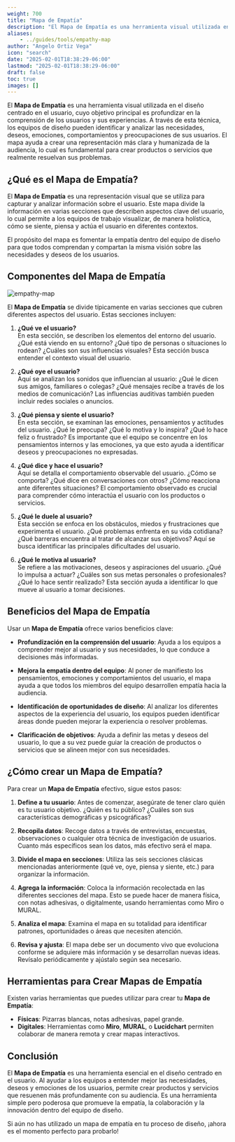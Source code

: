 ```yaml
---
weight: 700
title: "Mapa de Empatía"
description: "El Mapa de Empatía es una herramienta visual utilizada en el diseño centrado en el usuario, cuyo objetivo principal es profundizar en la comprensión de los usuarios y sus experiencias."
aliases:
    - ../guides/tools/empathy-map
author: "Angelo Ortiz Vega"
icon: "search"
date: "2025-02-01T18:38:29-06:00"
lastmod: "2025-02-01T18:38:29-06:00"
draft: false
toc: true
images: []
---
```


El **Mapa de Empatía** es una herramienta visual utilizada en el diseño centrado en el usuario, cuyo objetivo principal es profundizar en la comprensión de los usuarios y sus experiencias. A través de esta técnica, los equipos de diseño pueden identificar y analizar las necesidades, deseos, emociones, comportamientos y preocupaciones de sus usuarios. El mapa ayuda a crear una representación más clara y humanizada de la audiencia, lo cual es fundamental para crear productos o servicios que realmente resuelvan sus problemas.

## ¿Qué es el Mapa de Empatía?

El **Mapa de Empatía** es una representación visual que se utiliza para capturar y analizar información sobre el usuario. Este mapa divide la información en varias secciones que describen aspectos clave del usuario, lo cual permite a los equipos de trabajo visualizar, de manera holística, cómo se siente, piensa y actúa el usuario en diferentes contextos. 

El propósito del mapa es fomentar la empatía dentro del equipo de diseño para que todos comprendan y compartan la misma visión sobre las necesidades y deseos de los usuarios.

## Componentes del Mapa de Empatía


![empathy-map](https://www.antevenio.com/wp-content/uploads/2016/03/mapa-de-empatia.jpg)


El **Mapa de Empatía** se divide típicamente en varias secciones que cubren diferentes aspectos del usuario. Estas secciones incluyen:

1. **¿Qué ve el usuario?**  
   En esta sección, se describen los elementos del entorno del usuario. ¿Qué está viendo en su entorno? ¿Qué tipo de personas o situaciones lo rodean? ¿Cuáles son sus influencias visuales? Esta sección busca entender el contexto visual del usuario.

2. **¿Qué oye el usuario?**  
   Aquí se analizan los sonidos que influencian al usuario: ¿Qué le dicen sus amigos, familiares o colegas? ¿Qué mensajes recibe a través de los medios de comunicación? Las influencias auditivas también pueden incluir redes sociales o anuncios.

3. **¿Qué piensa y siente el usuario?**  
   En esta sección, se examinan las emociones, pensamientos y actitudes del usuario. ¿Qué le preocupa? ¿Qué lo motiva y lo inspira? ¿Qué lo hace feliz o frustrado? Es importante que el equipo se concentre en los pensamientos internos y las emociones, ya que esto ayuda a identificar deseos y preocupaciones no expresadas.

4. **¿Qué dice y hace el usuario?**  
   Aquí se detalla el comportamiento observable del usuario. ¿Cómo se comporta? ¿Qué dice en conversaciones con otros? ¿Cómo reacciona ante diferentes situaciones? El comportamiento observado es crucial para comprender cómo interactúa el usuario con los productos o servicios.

5. **¿Qué le duele al usuario?**  
   Esta sección se enfoca en los obstáculos, miedos y frustraciones que experimenta el usuario. ¿Qué problemas enfrenta en su vida cotidiana? ¿Qué barreras encuentra al tratar de alcanzar sus objetivos? Aquí se busca identificar las principales dificultades del usuario.

6. **¿Qué le motiva al usuario?**  
   Se refiere a las motivaciones, deseos y aspiraciones del usuario. ¿Qué lo impulsa a actuar? ¿Cuáles son sus metas personales o profesionales? ¿Qué lo hace sentir realizado? Esta sección ayuda a identificar lo que mueve al usuario a tomar decisiones.

## Beneficios del Mapa de Empatía

Usar un **Mapa de Empatía** ofrece varios beneficios clave:

- **Profundización en la comprensión del usuario**: Ayuda a los equipos a comprender mejor al usuario y sus necesidades, lo que conduce a decisiones más informadas.
  
- **Mejora la empatía dentro del equipo**: Al poner de manifiesto los pensamientos, emociones y comportamientos del usuario, el mapa ayuda a que todos los miembros del equipo desarrollen empatía hacia la audiencia.

- **Identificación de oportunidades de diseño**: Al analizar los diferentes aspectos de la experiencia del usuario, los equipos pueden identificar áreas donde pueden mejorar la experiencia o resolver problemas.

- **Clarificación de objetivos**: Ayuda a definir las metas y deseos del usuario, lo que a su vez puede guiar la creación de productos o servicios que se alineen mejor con sus necesidades.

## ¿Cómo crear un Mapa de Empatía?

Para crear un **Mapa de Empatía** efectivo, sigue estos pasos:

1. **Define a tu usuario**: Antes de comenzar, asegúrate de tener claro quién es tu usuario objetivo. ¿Quién es tu público? ¿Cuáles son sus características demográficas y psicográficas?

2. **Recopila datos**: Recoge datos a través de entrevistas, encuestas, observaciones o cualquier otra técnica de investigación de usuarios. Cuanto más específicos sean los datos, más efectivo será el mapa.

3. **Divide el mapa en secciones**: Utiliza las seis secciones clásicas mencionadas anteriormente (qué ve, oye, piensa y siente, etc.) para organizar la información.

4. **Agrega la información**: Coloca la información recolectada en las diferentes secciones del mapa. Esto se puede hacer de manera física, con notas adhesivas, o digitalmente, usando herramientas como Miro o MURAL.

5. **Analiza el mapa**: Examina el mapa en su totalidad para identificar patrones, oportunidades o áreas que necesiten atención.

6. **Revisa y ajusta**: El mapa debe ser un documento vivo que evoluciona conforme se adquiere más información y se desarrollan nuevas ideas. Revísalo periódicamente y ajústalo según sea necesario.

## Herramientas para Crear Mapas de Empatía

Existen varias herramientas que puedes utilizar para crear tu **Mapa de Empatía**:

- **Físicas**: Pizarras blancas, notas adhesivas, papel grande.
- **Digitales**: Herramientas como **Miro**, **MURAL**, o **Lucidchart** permiten colaborar de manera remota y crear mapas interactivos.

## Conclusión

El **Mapa de Empatía** es una herramienta esencial en el diseño centrado en el usuario. Al ayudar a los equipos a entender mejor las necesidades, deseos y emociones de los usuarios, permite crear productos y servicios que resuenen más profundamente con su audiencia. Es una herramienta simple pero poderosa que promueve la empatía, la colaboración y la innovación dentro del equipo de diseño.

Si aún no has utilizado un mapa de empatía en tu proceso de diseño, ¡ahora es el momento perfecto para probarlo!


